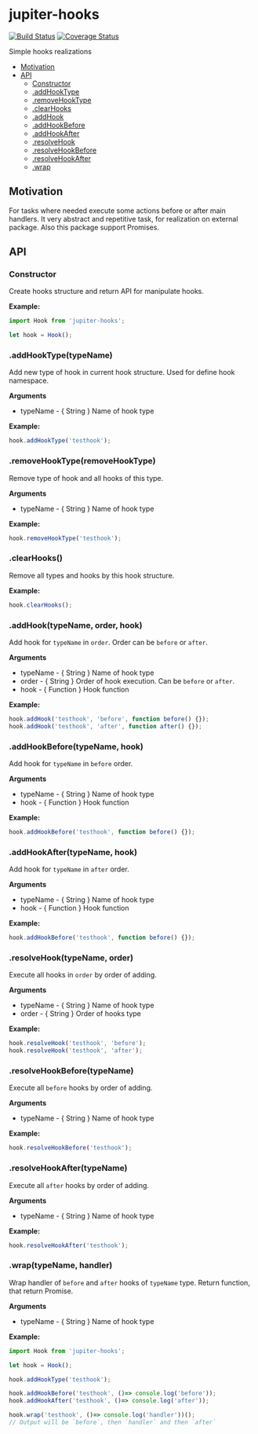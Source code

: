 # jupiter-hooks

[![Build Status](https://travis-ci.org/Jupiter-framework/jupiter-hooks.svg)](https://travis-ci.org/Jupiter-framework/jupiter-hooks)
[![Coverage Status](https://coveralls.io/repos/Jupiter-framework/jupiter-hooks/badge.svg?branch=master&service=github)](https://coveralls.io/github/Jupiter-framework/jupiter-hooks?branch=master)

Simple hooks realizations

* [Motivation](#motivation)
* [API](#api)
  * [Constructor](#constructor)
  * [.addHookType](#addhooktype)
  * [.removeHookType](#removehooktype)
  * [.clearHooks](#clearhooks)
  * [.addHook](#addhook)
  * [.addHookBefore](#addhookbefore)
  * [.addHookAfter](#addhookafter)
  * [.resolveHook](#resolvehook)
  * [.resolveHookBefore](#resolvehookbefore)
  * [.resolveHookAfter](#resolvehookafter)
  * [.wrap](#wrap)

## Motivation

For tasks where needed execute some actions before or after main handlers. It
very abstract and repetitive task, for realization on external package. Also
this package support Promises.

## API

### Constructor

Create hooks structure and return API for manipulate hooks.

**Example:**
```javascript
import Hook from 'jupiter-hooks';

let hook = Hook();
```

### .addHookType(typeName)

Add new type of hook in current hook structure. Used for define hook namespace.

**Arguments**
* typeName - { String } Name of hook type

**Example:**

```javascript
hook.addHookType('testhook');
```

### .removeHookType(removeHookType)

Remove type of hook and all hooks of this type.

**Arguments**
* typeName - { String } Name of hook type

**Example:**

```javascript
hook.removeHookType('testhook');
```

### .clearHooks()

Remove all types and hooks by this hook structure.

**Example:**

```javascript
hook.clearHooks();
```

### .addHook(typeName, order, hook)

Add hook for `typeName` in `order`. Order can be `before` or `after`.

**Arguments**
* typeName - { String } Name of hook type
* order - { String } Order of hook execution. Can be `before` or `after`.
* hook - { Function } Hook function

**Example:**

```javascript
hook.addHook('testhook', 'before', function before() {});
hook.addHook('testhook', 'after', function after() {});
```

### .addHookBefore(typeName, hook)

Add hook for `typeName` in `before` order.

**Arguments**
* typeName - { String } Name of hook type
* hook - { Function } Hook function

**Example:**

```javascript
hook.addHookBefore('testhook', function before() {});
```

### .addHookAfter(typeName, hook)

Add hook for `typeName` in `after` order.

**Arguments**
* typeName - { String } Name of hook type
* hook - { Function } Hook function

**Example:**

```javascript
hook.addHookBefore('testhook', function before() {});
```

### .resolveHook(typeName, order)

Execute all hooks in `order` by order of adding.

**Arguments**
* typeName - { String } Name of hook type
* order - { String } Order of hooks type

**Example:**

```javascript
hook.resolveHook('testhook', 'before');
hook.resolveHook('testhook', 'after');
```

### .resolveHookBefore(typeName)

Execute all `before` hooks by order of adding.

**Arguments**
* typeName - { String } Name of hook type

**Example:**

```javascript
hook.resolveHookBefore('testhook');
```

### .resolveHookAfter(typeName)

Execute all `after` hooks by order of adding.

**Arguments**
* typeName - { String } Name of hook type

**Example:**

```javascript
hook.resolveHookAfter('testhook');
```

### .wrap(typeName, handler)

Wrap handler of `before` and `after` hooks of `typeName` type.
Return function, that return Promise.

**Arguments**
* typeName - { String } Name of hook type

**Example:**

```javascript
import Hook from 'jupiter-hooks';

let hook = Hook();

hook.addHookType('testhook');

hook.addHookBefore('testhook', ()=> console.log('before'));
hook.addHookAfter('testhook', ()=> console.log('after'));

hook.wrap('testhook', ()=> console.log('handler'))();
// Output will be `before`, then `handler` and then `after`
```
